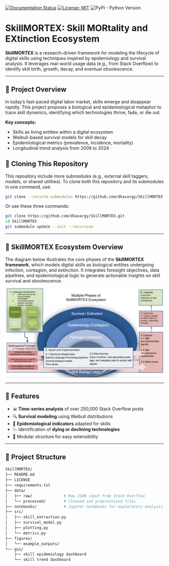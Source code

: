 [![Documentation Status](https://readthedocs.org/projects/tsfel/badge/?version=latest)](https://tsfel.readthedocs.io/en/latest/?badge=latest) [![License: MIT](https://img.shields.io/badge/License-MIT-yellow.svg)](https://opensource.org/licenses/MIT) ![PyPI - Python Version](https://img.shields.io/pypi/pyversions/tsfel)


# SkillMORTEX: Skill MORtality and EXtinction Ecosystem

**SkillMORTEX** is a research-driven framework for modeling the lifecycle of digital skills using techniques inspired by epidemiology and survival analysis. It leverages real-world usage data (e.g., from Stack Overflow) to identify skill birth, growth, decay, and eventual obsolescence.

---

## 📌 Project Overview

In today’s fast-paced digital labor market, skills emerge and disappear rapidly. This project proposes a biological and epidemiological metaphor to trace skill dynamics, identifying which technologies thrive, fade, or die out.

**Key concepts:**
- Skills as living entities within a digital ecosystem
- Weibull-based survival models for skill decay
- Epidemiological metrics (prevalence, incidence, mortality)
- Longitudinal trend analysis from 2008 to 2024

## 🔄 Cloning This Repository

This repository include more submodules (e.g., external skill taggers, models, or shared utilities). To clone both this repository and its submodules in one command, use:

```bash
git clone --recurse-submodules https://github.com/dkavargy/SkillMORTEX.git
```
Or use these three commands:

```bash
git clone https://github.com/dkavargy/SkillMORTEX.git
cd SkillMORTEX
git submodule update --init --recursive
```

---
## 🧠 SkillMORTEX Ecosystem Overview

The diagram below illustrates the core phases of the **SkillMORTEX framework**, which models digital skills as biological entities undergoing infection, contagion, and extinction. It integrates foresight objectives, data pipelines, and epidemiological logic to generate actionable insights on skill survival and obsolescence.

![SkillMORTEX Ecosystem](figures/ecoss.png)

---

## 🧪 Features

- 📊 **Time-series analysis** of over 250,000 Stack Overflow posts
- 🔍 **Survival modeling** using Weibull distributions
- 🦠 **Epidemiological indicators** adapted for skills
- 📉 Identification of **dying or declining technologies**
- 📁 Modular structure for easy extensibility

---

## 📁 Project Structure

```bash
SkillMORTEX/
├── README.md
├── LICENSE
├── requirements.txt
├── data/
│   ├── raw/              # Raw JSON input from Stack Overflow
│   └── processed/        # Cleaned and preprocessed files
├── notebooks/            # Jupyter notebooks for exploratory analysis
├── src/
│   ├── skill_extraction.py
│   ├── survival_model.py
│   ├── plotting.py
│   └── metrics.py
├── figures/
│   └── example_outputs/
└── gui/
    ├── skill epidemiology dashboard
    └── skill trend dashboard

